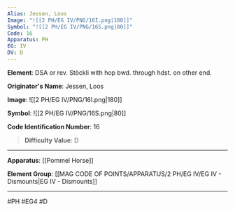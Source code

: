 ```yaml
---
Alias: Jessen, Loos
Image: "![[2 PH/EG IV/PNG/16I.png|180]]"
Symbol: "![[2 PH/EG IV/PNG/16S.png|80]]"
Code: 16
Apparatus: PH
EG: IV
DV: D
---
```

**Element**: DSA or rev. Stöckli with hop bwd. through hdst. on other end.

**Originator's Name**: Jessen, Loos

**Image**:
![[2 PH/EG IV/PNG/16I.png|180]]

**Symbol**:
![[2 PH/EG IV/PNG/16S.png|80]]

**Code Identification Number**: 16

>**Difficulty Value**: D

___
**Apparatus**: [[Pommel Horse]]

**Element Group**: [[MAG CODE OF POINTS/APPARATUS/2 PH/EG IV/EG IV - Dismounts|EG IV - Dismounts]]
___
#PH #EG4 #D
